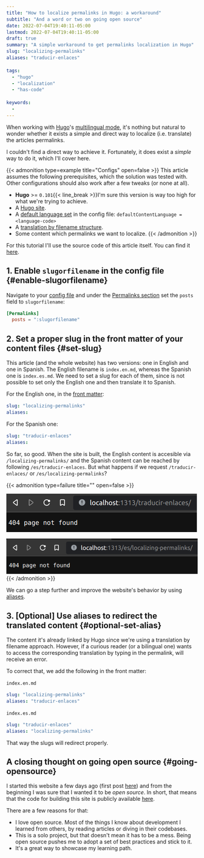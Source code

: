 ```yaml
---
title: "How to localize permalinks in Hugo: a workaround"
subtitle: "And a word or two on going open source"
date: 2022-07-04T19:40:11-05:00
lastmod: 2022-07-04T19:40:11-05:00
draft: true
summary: "A simple workaround to get permalinks localization in Hugo"
slug: "localizing-permalinks"
aliases: "traducir-enlaces"

tags:
  - "hugo"
  - "localization"
  - "has-code"

keywords:
  -
---
```

When working with [Hugo](https://gohugo.io/)'s [multilingual mode](https://gohugo.io/content-management/multilingual/), it's nothing but natural to wonder whether it exists a simple and direct way to localize (i.e. translate) the articles permalinks.

I couldn't find a direct way to achieve it. Fortunately, it does exist a _simple_ way to do it, which I'll cover here.

{{< admonition type=example title="Configs" open=false >}}
This article assumes the following prerequisites, which the solution was tested with. Other configurations should also work after a few tweaks (or none at all).

* **Hugo** >= `0.101`{{< line_break >}}I'm sure this version is way too high for what we're trying to achieve.
* A [Hugo site](https://gohugo.io/commands/hugo_new_site/).
* A [default language set](https://gohugo.io/content-management/multilingual/#configure-languages) in the config file: ```defaultContentLanguage = <language-code>```
* A [translation by filename structure](https://gohugo.io/content-management/multilingual/#translation-by-filename).
* Some content which permalinks we want to localize.
{{< /admonition >}}

For this tutorial I'll use the source code of this article itself. You can find it [here](https://github.com/Quiroptero/source.omiranda.dev/tree/main/content/posts/2022/07/localizing-permalinks-in-hugo).

## 1. Enable `slugorfilename` in the config file {#enable-slugorfilename}

Navigate to your [config file](https://gohugo.io/getting-started/configuration/#configuration-file) and under the [Permalinks section](https://gohugo.io/content-management/urls/#permalinks-configuration-example) set the `posts` field to `slugorfilename`:

```TOML
[Permalinks]
  posts = ":slugorfilename"
```

## 2. Set a proper slug in the front matter of your content files {#set-slug}

This article (and the whole website) has two versions: one in English and one in Spanish. The English filename is `index.en.md`, whereas the Spanish one is `index.es.md`. We need to set a slug for each of them, since is not possible to set only the English one and then translate it to Spanish.

For the English one, in the [front matter](https://gohugo.io/content-management/front-matter/):
```YAML
slug: "localizing-permalinks"
aliases:
```

For the Spanish one:
```YAML
slug: "traducir-enlaces"
aliases:
```

So far, so good. When the site is built, the English content is accesible via `/localizing-permalinks/` and the Spanish content can be reached by following `/es/traducir-enlaces`. But what happens if we request `/traducir-enlaces/` or `/es/localizing-permalinks`?

{{< admonition type=failure title="" open=false >}}

![Error 404 when requesting the Spanish article from within the English version of the website](failure_slug_en.png "The ubiquitous Error 404")

![Error 404 when requesting the English article from within the Spanish version of the website](failure_slug_es.png "")
{{< /admonition >}}

We can go a step further and improve the website's behavior by using [aliases](https://gohugo.io/content-management/urls/#aliases).

## 3. [Optional] Use aliases to redirect the translated content {#optional-set-alias}

The content it's already linked by Hugo since we're using a translation by filename approach. However, if a curious reader (or a bilingual one) wants to access the corresponding translation by typing in the permalink, will receive an error.

To correct that, we add the following in the front matter:

`index.en.md`
```YAML
slug: "localizing-permalinks"
aliases: "traducir-enlaces"
```

`index.es.md`
```YAML
slug: "traducir-enlaces"
aliases: "localizing-permalinks"
```

That way the slugs will redirect properly.

## A closing thought on going open source {#going-opensource}

I started this website a few days ago (first post [here](https://omiranda.dev/hello-world/)) and from the beginning I was sure that I wanted it to be _open source_. In short, that means that the code for building this site is publicly available [here](https://github.com/Quiroptero/source.omiranda.dev).

There are a few reasons for that:
* I love open source. Most of the things I know about development I learned from others, by reading articles or diving in their codebases.
* This is a solo project, but that doesn't mean it has to be a mess. Being open source pushes me to adopt a set of best practices and stick to it.
* It's a great way to showcase my learning path.
